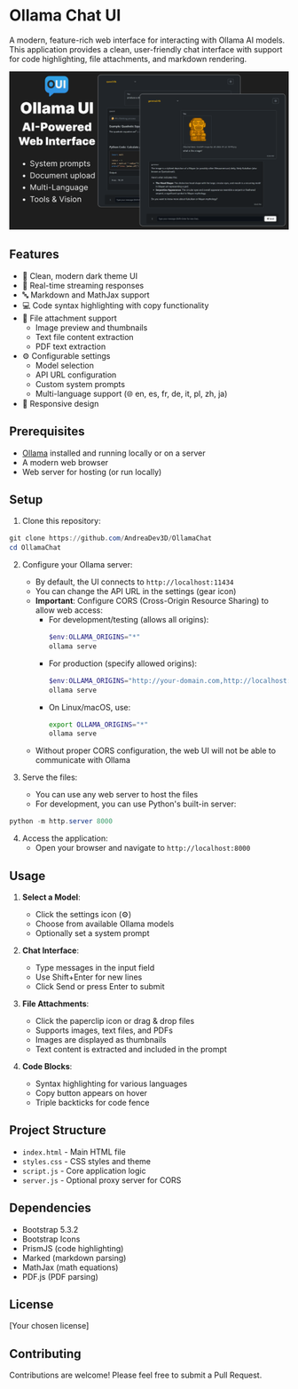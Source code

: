 # Ollama Chat UI

A modern, feature-rich web interface for interacting with Ollama AI models. This application provides a clean, user-friendly chat interface with support for code highlighting, file attachments, and markdown rendering.

![Banner](banner/OllamaUIChatBanner.png)

## Features

- 🎨 Clean, modern dark theme UI
- 💬 Real-time streaming responses
- 🔤 Markdown and MathJax support
- 💻 Code syntax highlighting with copy functionality
- 📎 File attachment support
  - Image preview and thumbnails
  - Text file content extraction
  - PDF text extraction
- ⚙️ Configurable settings
  - Model selection
  - API URL configuration
  - Custom system prompts
  - Multi-language support (🌐 en, es, fr, de, it, pl, zh, ja)
- 📱 Responsive design

## Prerequisites

- [Ollama](https://ollama.ai/) installed and running locally or on a server
- A modern web browser
- Web server for hosting (or run locally)

## Setup

1. Clone this repository:
```powershell
git clone https://github.com/AndreaDev3D/OllamaChat
cd OllamaChat
```

2. Configure your Ollama server:
   - By default, the UI connects to `http://localhost:11434`
   - You can change the API URL in the settings (gear icon)
   - **Important**: Configure CORS (Cross-Origin Resource Sharing) to allow web access:
     - For development/testing (allows all origins):
       ```powershell
       $env:OLLAMA_ORIGINS="*"
       ollama serve
       ```
     - For production (specify allowed origins):
       ```powershell
       $env:OLLAMA_ORIGINS="http://your-domain.com,http://localhost:8000"
       ollama serve
       ```
     - On Linux/macOS, use:
       ```bash
       export OLLAMA_ORIGINS="*"
       ollama serve
       ```
   - Without proper CORS configuration, the web UI will not be able to communicate with Ollama

3. Serve the files:
   - You can use any web server to host the files
   - For development, you can use Python's built-in server:
```powershell
python -m http.server 8000
```

4. Access the application:
   - Open your browser and navigate to `http://localhost:8000`

## Usage

1. **Select a Model**:
   - Click the settings icon (⚙️)
   - Choose from available Ollama models
   - Optionally set a system prompt

2. **Chat Interface**:
   - Type messages in the input field
   - Use Shift+Enter for new lines
   - Click Send or press Enter to submit

3. **File Attachments**:
   - Click the paperclip icon or drag & drop files
   - Supports images, text files, and PDFs
   - Images are displayed as thumbnails
   - Text content is extracted and included in the prompt

4. **Code Blocks**:
   - Syntax highlighting for various languages
   - Copy button appears on hover
   - Triple backticks for code fence

## Project Structure

- `index.html` - Main HTML file
- `styles.css` - CSS styles and theme
- `script.js` - Core application logic
- `server.js` - Optional proxy server for CORS

## Dependencies

- Bootstrap 5.3.2
- Bootstrap Icons
- PrismJS (code highlighting)
- Marked (markdown parsing)
- MathJax (math equations)
- PDF.js (PDF parsing)

## License

[Your chosen license]

## Contributing

Contributions are welcome! Please feel free to submit a Pull Request.